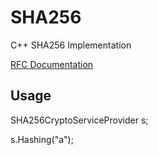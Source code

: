 # SHA256
C++ SHA256 Implementation

[RFC Documentation](https://tools.ietf.org/html/rfc4634#page-11)


## Usage

SHA256CryptoServiceProvider s;

s.Hashing("a");
